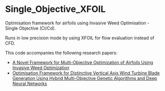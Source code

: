 # Single_Objective_XFOIL
Optimisation framework for airfoils using Invasive Weed Optimisation - Single Objective (Cl/Cd). 

Runs in low precision mode by using XFOIL for flow evaluation instead of CFD.


This code accompanies the following research papers:

  * [A Novel Framework for Multi-Objective Optimization of Airfoils Using Invasive Weed Optimization](https://doi.org/10.2514/6.2020-3118)
  * [Optimisation Framework for Distinctive Vertical Axis Wind Turbine Blade Generation Using Hybrid Multi-Objective Genetic Algorithms and Deep Neural Networks](https://doi.org/10.2514/6.2020-3119)

